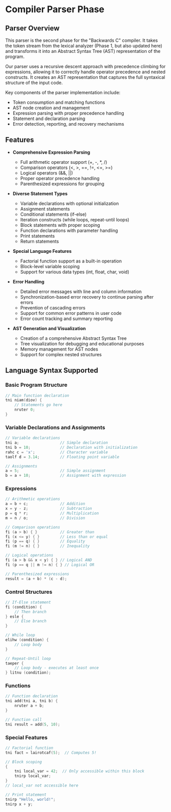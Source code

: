 # Compiler Parser Phase

## Parser Overview

This parser is the second phase for the "Backwards C" compiler. It takes the token stream from the lexical analyzer (Phase 1, but also updated here) and transforms it into an Abstract Syntax Tree (AST) representation of the program.

Our parser uses a recursive descent approach with precedence climbing for expressions, allowing it to correctly handle operator precedence and nested constructs. It creates an AST representation that captures the full syntaxical structure of the input code.

Key components of the parser implementation include:
- Token consumption and matching functions
- AST node creation and management
- Expression parsing with proper precedence handling
- Statement and declaration parsing
- Error detection, reporting, and recovery mechanisms

## Features

- **Comprehensive Expression Parsing**
  - Full arithmetic operator support (+, -, *, /)
  - Comparison operators (<, >, ==, !=, <=, >=)
  - Logical operators (&&, ||)
  - Proper operator precedence handling
  - Parenthesized expressions for grouping

- **Diverse Statement Types**
  - Variable declarations with optional initialization
  - Assignment statements
  - Conditional statements (if-else)
  - Iteration constructs (while loops, repeat-until loops)
  - Block statements with proper scoping
  - Function declarations with parameter handling
  - Print statements
  - Return statements

- **Special Language Features**
  - Factorial function support as a built-in operation
  - Block-level variable scoping
  - Support for various data types (int, float, char, void)

- **Error Handling**
  - Detailed error messages with line and column information
  - Synchronization-based error recovery to continue parsing after errors
  - Prevention of cascading errors
  - Support for common error patterns in user code
  - Error count tracking and summary reporting

- **AST Generation and Visualization**
  - Creation of a comprehensive Abstract Syntax Tree
  - Tree visualization for debugging and educational purposes
  - Memory management for AST nodes
  - Support for complex nested structures

## Language Syntax Supported

### Basic Program Structure
```c
// Main function declaration
tni niam(diov) {
    // Statements go here
    nruter 0;
}
```

### Variable Declarations and Assignments
```c
// Variable declarations
tni a;                  // Simple declaration
tni b = 10;             // Declaration with initialization
rahc c = 'x';           // Character variable
taolf d = 3.14;         // Floating point variable

// Assignments
a = 5;                  // Simple assignment
b = a + 10;             // Assignment with expression
```

### Expressions
```c
// Arithmetic operations
a = b + c;              // Addition
x = y - z;              // Subtraction
p = q * r;              // Multiplication
m = n / o;              // Division

// Comparison operations
fi (a > b) { }          // Greater than
fi (x <= y) { }         // Less than or equal
fi (p == q) { }         // Equality
fi (m != n) { }         // Inequality

// Logical operations
fi (a > b && x < y) { } // Logical AND
fi (p == q || m != n) { } // Logical OR

// Parenthesized expressions
result = (a + b) * (c - d);
```

### Control Structures
```c
// If-Else statement
fi (condition) {
    // Then branch
} esle {
    // Else branch
}

// While loop
elihw (condition) {
    // Loop body
}

// Repeat-Until loop
taeper {
    // Loop body - executes at least once
} litnu (condition);
```

### Functions
```c
// Function declaration
tni add(tni a, tni b) {
    nruter a + b;
}

// Function call
tni result = add(5, 10);
```

### Special Features
```c
// Factorial function
tni fact = lairotcaf(5);  // Computes 5!

// Block scoping
{
    tni local_var = 42;  // Only accessible within this block
    tnirp local_var;
}
// local_var not accessible here

// Print statement
tnirp "Hello, world!";
tnirp x + y;
```